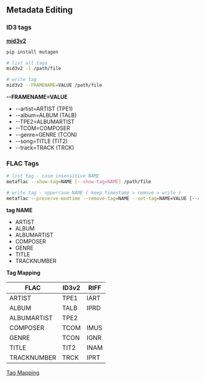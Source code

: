 ## Metadata Editing

### ID3 tags
[**mid3v2**](https://mutagen.readthedocs.io/en/latest/man/mid3v2.html)
```sh
pip install mutagen

# list all tags
mid3v2 -l /path/file

# write tag
mid3v2 --FRAMENAME=VALUE /path/file
```
**--FRAMENAME=VALUE**
- --artist=ARTIST (TPE1)
- --album=ALBUM (TALB)
- --TPE2=ALBUMARTIST
- --TCOM=COMPOSER
- --genre=GENRE (TCON)
- --song=TITLE (TIT2)
- --track=TRACK (TRCK)

### FLAC Tags
```sh
# list tag - case insensitive NAME
metaflac --show-tag=NAME [--show-tag=NAME] /path/file

# write tag - uppercase NAME ( keep timestamp > remove > write )
metaflac --preserve-modtime --remove-tag=NAME --set-tag=NAME=VALUE [--remove-tag=NAME --set-tag=NAME=VALUE] /path/file
```
**tag NAME**
- ARTIST
- ALBUM
- ALBUMARTIST
- COMPOSER
- GENRE
- TITLE
- TRACKNUMBER

**Tag Mapping**

| FLAC        | ID3v2  | RIFF |
| ----------- | ----   | ---- |
| ARTIST      | TPE1   | IART |
| ALBUM       | TALB   | IPRD |
| ALBUMARTIST | TPE2   |      |
| COMPOSER    | TCOM   | IMUS |
| GENRE       | TCON   | IGNR |
| TITLE       | TIT2   | INAM |
| TRACKNUMBER | TRCK   | IPRT |

[Tag Mapping](https://wiki.hydrogenaud.io/index.php?title=Tag_Mapping)
